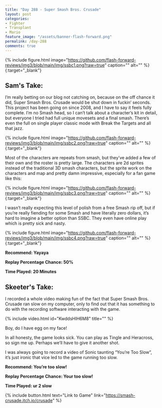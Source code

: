 ```yaml
---
title: "Day 288 - Super Smash Bros. Crusade"
layout: post
categories:
- Fighter
- Transplant
- Mario
feature_image: "/assets/banner-flash-forward.png"
permalink: /day-288
comments: true
---
```


{% include figure.html image="https://github.com/flash-forward-reviews/img3/blob/main/img/ssbc1.png?raw=true" caption="" alt="" %}{:target="_blank"}
 
## Sam's Take: 

I’m really betting on our blog not catching on, because on the off chance it did, Super Smash Bros. Crusade would be shut down in fuckin’ seconds. This project has been going on since 2008, and I have to say it feels fully complete. I’m no Smash head, so I can’t talk about a character’s kit in detail, but everyone I tried had full unique movesets and a final smash. There’s even the full on single player classic mode with Break the Targets and all that jazz.

{% include figure.html image="https://github.com/flash-forward-reviews/img3/blob/main/img/ssbc2.png?raw=true" caption="" alt="" %}{:target="_blank"}

Most of the characters are repeats from smash, but they’ve added a few of their own and the roster is pretty large. The characters are 2d sprites instead of the traditional 3D smash characters, but the sprite work on the characters and map and pretty damn impressive, especially for a fan game like this:
 
{% include figure.html image="https://github.com/flash-forward-reviews/img3/blob/main/img/ssbc3.png?raw=true" caption="" alt="" %}{:target="_blank"}

I wasn’t really expecting this level of polish from a free Smash rip off, but if you’re really fiending for some Smash and have literally zero dollars, it’s hard to imagine a better option than SSBC. They even have online play which is pretty sick and nasty.
 
{% include figure.html image="https://github.com/flash-forward-reviews/img3/blob/main/img/ssbc4.png?raw=true" caption="" alt="" %}{:target="_blank"}
 
**Recommend: Yayaya**

**Replay Percentage Chance: 50%**

**Time Played: 20 Minutes**

## Skeeter's Take:

I recorded a whole video making fun of the fact that Super Smash Bros. Crusade ran slow on my computer, only to find out that it has something to do with the recording software interacting with the game. 

{% include video.html id="KwddsHIH6M8" title="" %}

Boy, do I have egg on my face!

In all honesty, the game looks sick. You can play as Tingle and Heracross, so sign me up. 
Perhaps we’ll have to give it another shot. 

I was always going to record a video of Sonic taunting “You’re Too Slow”, it’s just ironic that vice led to the game running too slow. 

**Recommend: You’re too slow!**

**Replay Percentage Chance: Your too slow!**

**Time Played: ur 2 slow**

{% include button.html text="Link to Game" link="https://smash-crusade.itch.io/crusade" %}